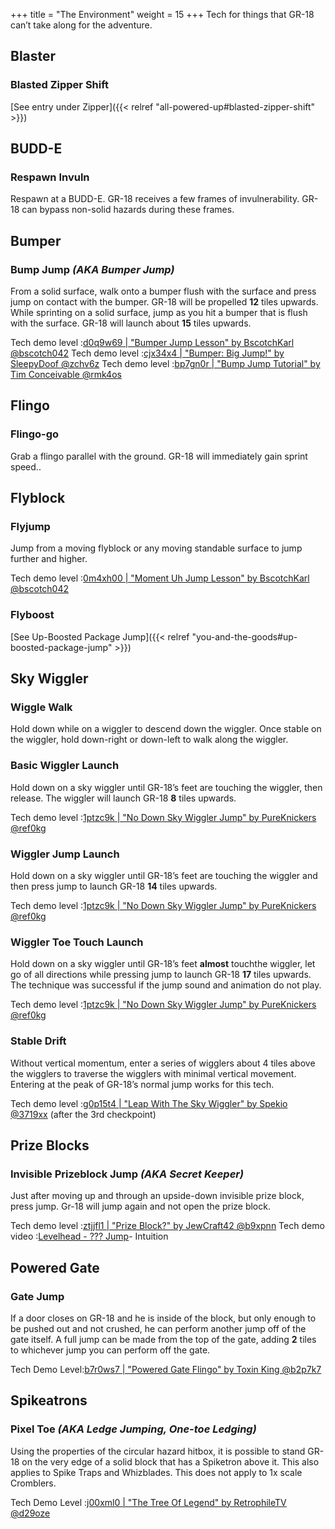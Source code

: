 +++
title = "The Environment"
weight = 15
+++
Tech for things that GR-18 can’t take along for the adventure.

## Blaster

### Blasted Zipper Shift

[See entry under Zipper]({{< relref "all-powered-up#blasted-zipper-shift" >}})

## BUDD-E

### Respawn Invuln
Respawn at a BUDD-E. GR-18 receives a few frames of invulnerability. GR-18 can bypass non-solid hazards during these frames.

## Bumper

### Bump Jump _(AKA Bumper Jump)_
From a solid surface, walk onto a bumper flush with the surface and press jump on contact with the bumper. GR-18 will be propelled **12** tiles upwards.
While sprinting on a solid surface, jump as you hit a bumper that is flush with the surface. GR-18 will launch about **15** tiles upwards.

Tech demo level :[d0q9w69 | "Bumper Jump Lesson" by BscotchKarl @bscotch042](https://levelhead.io/+d0q9w69)
Tech demo level :[cjx34x4 | "Bumper: Big Jump!" by SleepyDoof @zchv6z](https://levelhead.io/+cjx34x4)
Tech demo level :[bp7gn0r | "Bump Jump Tutorial" by Tim Conceivable @rmk4os](https://levelhead.io/+bp7gn0r)

## Flingo

### Flingo-go
Grab a flingo parallel with the ground. GR-18 will immediately gain sprint speed..

## Flyblock

### Flyjump
Jump from a moving flyblock or any moving standable surface to jump further and higher.

Tech demo level :[0m4xh00 | "Moment Uh Jump Lesson" by BscotchKarl @bscotch042](https://levelhead.io/+0m4xh00)

### Flyboost

[See Up-Boosted Package Jump]({{< relref "you-and-the-goods#up-boosted-package-jump" >}})

## Sky Wiggler

### Wiggle Walk
Hold down while on a wiggler to descend down the wiggler. Once stable on the wiggler, hold down-right or down-left to walk along the wiggler.

### Basic Wiggler Launch
Hold down on a sky wiggler until GR-18’s feet are touching the wiggler, then release. The wiggler will launch GR-18 **8** tiles upwards.

Tech demo level :[1ptzc9k | "No Down Sky Wiggler Jump" by PureKnickers @ref0kg](https://lvlhd.co/+1ptzc9k)

### Wiggler Jump Launch
Hold down on a sky wiggler until GR-18’s feet are touching the wiggler and then press jump to launch GR-18 **14** tiles upwards.

Tech demo level :[1ptzc9k | "No Down Sky Wiggler Jump" by PureKnickers @ref0kg](https://lvlhd.co/+1ptzc9k)

### Wiggler Toe Touch Launch
Hold down on a sky wiggler until GR-18’s feet **almost** touchthe wiggler, let go of all directions while pressing jump to launch GR-18 **17** tiles upwards. The technique was successful if the jump sound and animation do not play.

Tech demo level :[1ptzc9k | "No Down Sky Wiggler Jump" by PureKnickers @ref0kg](https://lvlhd.co/+1ptzc9k)

### Stable Drift
Without vertical momentum, enter a series of wigglers about 4 tiles above the wigglers to traverse the wigglers with minimal vertical movement. Entering at the peak of GR-18’s normal jump works for this tech.

Tech demo level :[g0p15t4 | "Leap With The Sky Wiggler" by Spekio @3719xx](https://lvlhd.co/+g0p15t4) (after the 3rd checkpoint)

## Prize Blocks

### Invisible Prizeblock Jump _(AKA Secret Keeper)_
Just after moving up and through an upside-down invisible prize block, press jump. Gr-18 will jump again and not open the prize block.

Tech demo level :[ztjjfl1 | "Prize Block?" by JewCraft42 @b9xpnn](https://lvlhd.co/+ztjjfl1)
Tech demo video :[Levelhead - ??? Jump](https://youtu.be/baGwcrs6DBU)- Intuition

## Powered Gate

### Gate Jump
If a door closes on GR-18 and he is inside of the block, but only enough to be pushed out and not crushed, he can perform another jump off of the gate itself. A full jump can be made from the top of the gate, adding **2** tiles to whichever jump you can perform off the gate.

Tech Demo Level:[b7r0ws7 | "Powered Gate Flingo" by Toxin King @b2p7k7](https://lvlhd.co/+b7r0ws7)

## Spikeatrons

### Pixel Toe _(AKA Ledge Jumping, One-toe Ledging)_
Using the properties of the circular hazard hitbox, it is possible to stand GR-18 on the very edge of a solid block that has a Spiketron above it. This also applies to Spike Traps and Whizblades. This does not apply to 1x scale Cromblers.

Tech Demo Level :[j00xml0 | "The Tree Of Legend" by RetrophileTV @d29oze](https://lvlhd.co/+j00xml0)
